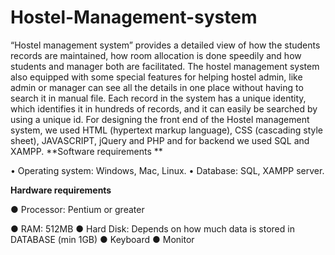 # Hostel-Management-system
“Hostel management system” provides a detailed view of how the students records are maintained, how room allocation is done speedily and how students and manager both are facilitated. The hostel management system also equipped with some special features for helping hostel admin, like admin or manager can see all the details in one place without having to search it in manual file. Each record in the system has a unique identity, which identifies it in hundreds of records, and it can easily be searched by using a unique id. For designing the front end of the Hostel management system, we used HTML (hypertext markup language), CSS (cascading style sheet), JAVASCRIPT, jQuery and PHP and for backend we used SQL and XAMPP.
**Software requirements **

•	Operating system: Windows, Mac, Linux.
•	Database: SQL, XAMPP server.

**Hardware requirements**

●	Processor: Pentium or greater

●	RAM: 512MB
●	Hard Disk: Depends on how much data is stored in DATABASE (min 1GB)
●	Keyboard
●	Monitor
